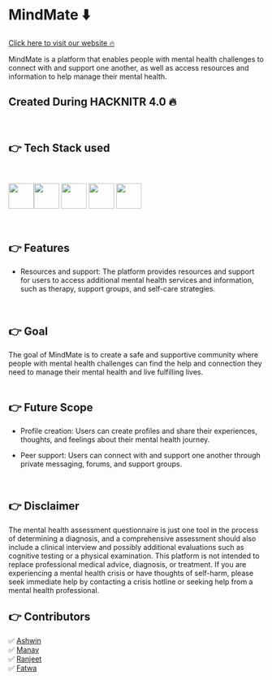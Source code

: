 # MindMate ⬇️

<a href="https://mind-mate-frontend.vercel.app/" target="_blank">Click here to visit our website 🔥</a>

MindMate is a platform that enables people with mental health challenges to connect with and support one another, as well as access resources and information to help manage their mental health.

## Created During HACKNITR 4.0 🔥

<br/>

## 👉 Tech Stack used
<br/>


<img height="50" src="https://user-images.githubusercontent.com/25181517/202896760-337261ed-ee92-4979-84c4-d4b829c7355d.png"><img height="50" src="https://user-images.githubusercontent.com/25181517/183890598-19a0ac2d-e88a-4005-a8df-1ee36782fde1.png">
<img height="50" src="https://user-images.githubusercontent.com/25181517/182884177-d48a8579-2cd0-447a-b9a6-ffc7cb02560e.png">
<img height="50" src="https://user-images.githubusercontent.com/25181517/183859966-a3462d8d-1bc7-4880-b353-e2cbed900ed6.png">
<img height="50" src="https://user-images.githubusercontent.com/25181517/183897015-94a058a6-b86e-4e42-a37f-bf92061753e5.png">

<br/>


## 👉  Features

- Resources and support: The platform provides resources and support for users to access additional mental health services and information, such as therapy, support groups, and self-care strategies.


<br/>


## 👉 Goal

The goal of MindMate is to create a safe and supportive community where people with mental health challenges can find the help and connection they need to manage their mental health and live fulfilling lives.  
<br/>

## 👉 Future Scope

- Profile creation: Users can create profiles and share their experiences, thoughts, and feelings about their mental health journey.

- Peer support: Users can connect with and support one another through private messaging, forums, and support groups.

<br/>

## 👉 Disclaimer

The mental health assessment questionnaire is just one tool in the process of determining a diagnosis, and a comprehensive assessment should also include a clinical interview and possibly additional evaluations such as cognitive testing or a physical examination. This platform is not intended to replace professional medical advice, diagnosis, or treatment. If you are experiencing a mental health crisis or have thoughts of self-harm, please seek immediate help by contacting a crisis hotline or seeking help from a mental health professional.
<br/>

## 👉 Contributors

✅ <a href="https://github.com/ashwin2003" target="_blank">Ashwin</a>  
✅ <a href="https://github.com/manav-06" target="_blank">Manav</a>  
✅ <a href="https://github.com/ranjeet25" target="_blank">Ranjeet</a>  
✅ <a href="https://github.com/FatwaArya" target="_blank">Fatwa</a>  

